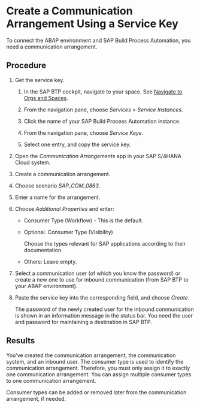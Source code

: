 <!-- loio2966de7262194fd8bd03681204e67583 -->

# Create a Communication Arrangement Using a Service Key

To connect the ABAP environment and SAP Build Process Automation, you need a communication arrangement.



## Procedure

1.  Get the service key.

    1.  In the SAP BTP cockpit, navigate to your space. See [Navigate to Orgs and Spaces](https://help.sap.com/docs/btp/sap-business-technology-platform/navigate-to-orgs-and-spaces).

    2.  From the navigation pane, choose *Services* \> *Service Instances*.

    3.  Click the name of your SAP Build Process Automation instance.

    4.  From the navigation pane, choose *Service Keys*.

    5.  Select one entry, and copy the service key.


2.  Open the *Communication Arrangements* app in your SAP S/4HANA Cloud system.

3.  Create a communication arrangement.

4.  Choose scenario *SAP\_COM\_0863*.

5.  Enter a name for the arrangement.

6.  Choose *Additional Properties* and enter:

    -   Consumer Type \(Workflow\) - This is the default.

    -   Optional. Consumer Type \(Visibility\)

        Choose the types relevant for SAP applications according to their documentation.

    -   Others: Leave empty.


7.  Select a communication user \(of which you know the password\) or create a new one to use for inbound communication \(from SAP BTP to your ABAP environment\).

8.  Paste the service key into the corresponding field, and choose *Create*.

    The password of the newly created user for the inbound communication is shown in an information message in the status bar. You need the user and password for maintaining a destination in SAP BTP.




<a name="loio2966de7262194fd8bd03681204e67583__result_ipp_pd1_qjb"/>

## Results

You’ve created the communication arrangement, the communication system, and an inbound user. The consumer type is used to identify the communication arrangement. Therefore, you must only assign it to exactly one communication arrangement. You can assign multiple consumer types to one communication arrangement.

Consumer types can be added or removed later from the communication arrangement, if needed.

